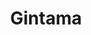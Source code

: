 ---
title: Gintama
crosslinks:
- anime
- Hanamaru
- Pixiv
- OnePiece
- pokemongo
- PixelArt
- StardustCrusaders
---